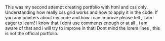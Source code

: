 This was my second attempt creating portfolio with html and css only. Understanding how really css grid works and how to apply it in the code. 
If you any pointers about my code and how i can improve please tell , i am eager to learn!
I know that i dont use comments enough or at all , i am aware of that and i will try to improve in that!
Dont mind the lorem lines , this is not the official portfolio.
